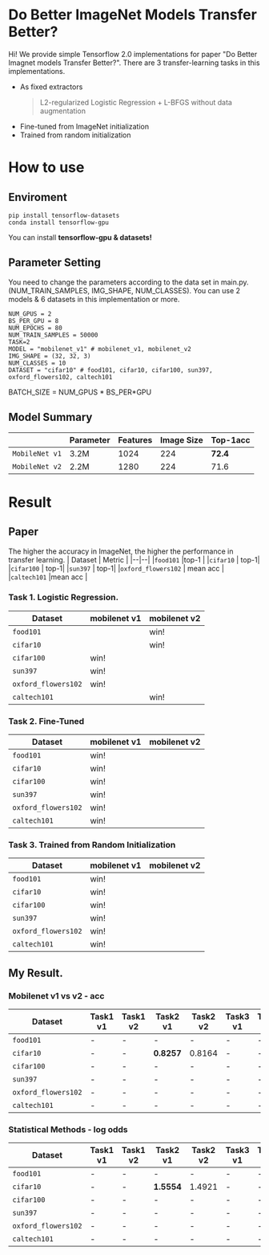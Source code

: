 # Do Better ImageNet Models Transfer Better?

Hi! We provide simple Tensorflow 2.0 implementations for paper "Do Better Imagnet models Transfer Better?".
There are 3 transfer-learning tasks in this implementations.
- As fixed extractors
	> L2-regularized Logistic Regression + L-BFGS without data augmentation
- Fine-tuned from ImageNet initialization
- Trained from random initialization

# How to use
## Enviroment

    pip install tensorflow-datasets
    conda install tensorflow-gpu

You can install  **tensorflow-gpu & datasets!**

## Parameter Setting
  
You need to change the parameters according to the data set in main.py. (NUM_TRAIN_SAMPLES, IMG_SHAPE, NUM_CLASSES). You can use 2 models & 6 datasets in this implementation or more.

    NUM_GPUS = 2
    BS_PER_GPU = 8
    NUM_EPOCHS = 80
    NUM_TRAIN_SAMPLES = 50000
    TASK=2
    MODEL = "mobilenet_v1" # mobilenet_v1, mobilenet_v2
    IMG_SHAPE = (32, 32, 3)
    NUM_CLASSES = 10
    DATASET = "cifar10" # food101, cifar10, cifar100, sun397, oxford_flowers102, caltech101

BATCH_SIZE = NUM_GPUS * BS_PER*GPU

## Model Summary
|  |  Parameter| Features|Image Size|Top-1acc|
|--|--|--|--|--|
| `MobileNet v1` |3.2M|1024|224|**72.4**|
|`MobileNet v2`|2.2M|1280|224|71.6|

# Result
## Paper
The higher the accuracy in ImageNet, the higher the performance in transfer learning.
| Dataset | Metric |
|--|--|
|`food101`  |top-1  |
|`cifar10`  |  top-1|
|`cifar100`  |  top-1|
|`sun397`  |  top-1|
|`oxford_flowers102`  | mean acc |
|`caltech101`  |mean acc |

### Task 1. Logistic Regression.
| Dataset | mobilenet v1 |mobilenet v2|
|--|--|--|
|`food101`  |  |win!|
|`cifar10`  |  |win!|
|`cifar100`  |  win!||
|`sun397`  | win!||
|`oxford_flowers102`  | win!||
|`caltech101`  | |win!|
### Task 2. Fine-Tuned
| Dataset | mobilenet v1 |mobilenet v2|
|--|--|--|
|`food101`  |win!  ||
|`cifar10`  | win! ||
|`cifar100`  | win! ||
|`sun397`  | win!||
|`oxford_flowers102`  | win!||
|`caltech101`  |win! ||
### Task 3. Trained from Random Initialization
| Dataset | mobilenet v1 |mobilenet v2|
|--|--|--|
|`food101`  |win!  ||
|`cifar10`  |  win!||
|`cifar100`  | win! ||
|`sun397`  |win! ||
|`oxford_flowers102`  |win! ||
|`caltech101`  |win! ||

## My Result.
### Mobilenet v1 vs v2 - acc
| Dataset | Task1 v1 |Task1 v2|Task2 v1 |Task2 v2|Task3 v1 |Task3 v2|
|--|--|--|--|--|--|--|
|`food101`  | - |-| - |-  |- |- |
|`cifar10`  | - |-| **0.8257** |0.8164  |- |- |
|`cifar100`  | - |-| - |-  |- |- |
|`sun397`  | - |-| - |-  |- |- |
|`oxford_flowers102`  | - |-| - |-  |- |- |
|`caltech101`  | - |-| - |-  |- |- |
### Statistical Methods - log odds
| Dataset | Task1 v1 |Task1 v2|Task2 v1 |Task2 v2|Task3 v1 |Task3 v2|
|--|--|--|--|--|--|--|
|`food101`  | - |-| - |-  |- |- |
|`cifar10`  | - |-| **1.5554** |1.4921  |- |- |
|`cifar100`  | - |-| - |-  |- |- |
|`sun397`  | - |-| - |-  |- |- |
|`oxford_flowers102`  | - |-| - |-  |- |- |
|`caltech101`  | - |-| - |-  |- |- |
